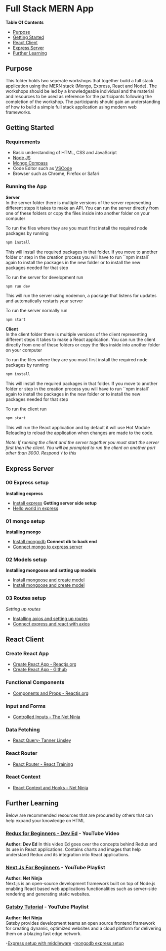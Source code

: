 # Full Stack MERN App

**Table Of Contents**

- [Purpose](#purpose)
- [Getting Started](#getting-started)
- [React Client](#react-client)
- [Express Server](#express-server)
- [Further Learning](#further-learning)

## Purpose

This folder holds two seperate workshops that together build a full stack application using the MERN stack (Mongo, Express, React and Node). The workshops should be led by a knowledgeable individual and the material and resources to be used as reference for the participants following the completion of the workshop. The participants should gain an understanding of how to build a simple full stack application using modern web frameworks.

## Getting Started

### Requirements

- Basic understanding of HTML, CSS and JavaScript
- [Node JS](https://nodejs.org/en/download/)
- [Mongo Compass](https://www.mongodb.com/products/compass)
- Code Editor such as [VSCode](https://code.visualstudio.com/)
- Browser such as Chrome, Firefox or Safari

### Running the App

**Server**  
In the server folder there is multiple versions of the server representing different steps it takes to make an API. You can run the server directly from one of these folders or copy the files inside into another folder on your computer

To run the files where they are you must first install the required node packages by running

```sh
npm install
```

This will install the required packages in that folder. If you move to another folder or step in the creation process you will have to run ``npm install` again to install the packages in the new folder or to install the new packages needed for that step

To run the server for development run

```sh
npm run dev
```

This will run the server using nodemon, a package that listens for updates and automatically restarts your server

To run the server normally run

```sh
npm start
```

**Client**  
In the client folder there is multiple versions of the client representing different steps it takes to make a React application. You can run the client directly from one of these folders or copy the files inside into another folder on your computer

To run the files where they are you must first install the required node packages by running

```sh
npm install
```

This will install the required packages in that folder. If you move to another folder or step in the creation process you will have to run ``npm install` again to install the packages in the new folder or to install the new packages needed for that step

To run the client run

```sh
npm start
```

This will run the React application and by default it will use Hot Module Reloading to reload the application when changes are made to the code.

_Note: If running the client and the server together you must start the server first then the client. You will be prompted to run the client on another port other than 3000. Respond `Y` to this_

## Express Server

### 00 Express setup

**Installing express**

- [Install express](https://expressjs.com/en/starter/installing.html)
  **Getting server side setup**
- [Hello world in express](https://expressjs.com/en/starter/hello-world.html)

### 01 mongo setup

**Installing mongo**

- [Install mongodb](https://docs.mongodb.com/guides/server/install/)
  **Connect db to back end**
- [Connect mongo to express server](https://www.mongodb.com/blog/post/quick-start-nodejs-mongodb--how-to-get-connected-to-your-database)

### 02 Models setup

**Installing mongoose and setting up models**

- [Install mongoose and create model](https://mongoosejs.com/docs/)
- [Install mongoose and create model](https://developer.mozilla.org/en-US/docs/Learn/Server-side/Express_Nodejs/mongoose)

### 03 Routes setup

_Setting up routes_

- [Installing axios and setting up routes](https://flaviocopes.com/node-axios/)
- [Connect express and react with axios](https://betterprogramming.pub/connect-your-express-and-react-applications-using-axios-c35723b6d667)

## React Client

### Create React App

- [Create React App - Reactjs.org](https://reactjs.org/docs/create-a-new-react-app.html)
- [Create React App - Github](https://github.com/facebook/create-react-app)

### Functional Components

- [Components and Props - Reactjs.org](https://reactjs.org/docs/components-and-props.html)

### Input and Forms

- [Controlled Inputs - The Net Ninja](https://www.youtube.com/watch?v=IkMND33x0qQ)

### Data Fetching

- [React Query- Tanner Linsley](https://react-query.tanstack.com/overview)

### React Router

- [React Router - React Training](https://reactrouter.com/)

### React Context

- [React Context and Hooks - Net Ninja](https://www.youtube.com/watch?v=6RhOzQciVwI&list=PL4cUxeGkcC9hNokByJilPg5g9m2APUePI)

## Further Learning

Below are recommended resources that are procured by others that can help expand your knowledge on HTML

### [Redux for Beginners - Dev Ed](https://www.youtube.com/watch?v=CVpUuw9XSjY) - YouTube Video

**Author: Dev Ed**
In this video Ed goes over the concepts behind Redux and its use in React applications. Contains charts and images that help understand Redux and its integration into React applications.

### [Next Js For Beginners](https://www.youtube.com/playlist?list=PL4cUxeGkcC9g9gP2onazU5-2M-AzA8eBw) - YouTube Playlist

**Author: Net Ninja**  
Next.js is an open-source development framework built on top of Node.js enabling React based web applications functionalities such as server-side rendering and generating static websites.

### [Gatsby Tutorial](https://www.youtube.com/playlist?list=PL4cUxeGkcC9hw1g77I35ZivVLe8k2nvjB) - YouTube Playlist

**Author: Net Ninja**  
Gatsby provides development teams an open source frontend framework for creating dynamic, optimized websites and a cloud platform for delivering them on a blazing fast edge network.

-[Express setup with middleware](https://www.robinwieruch.de/node-js-express-tutorial) -[mongodb express setup](https://www.robinwieruch.de/mongodb-express-setup-tutorial)
